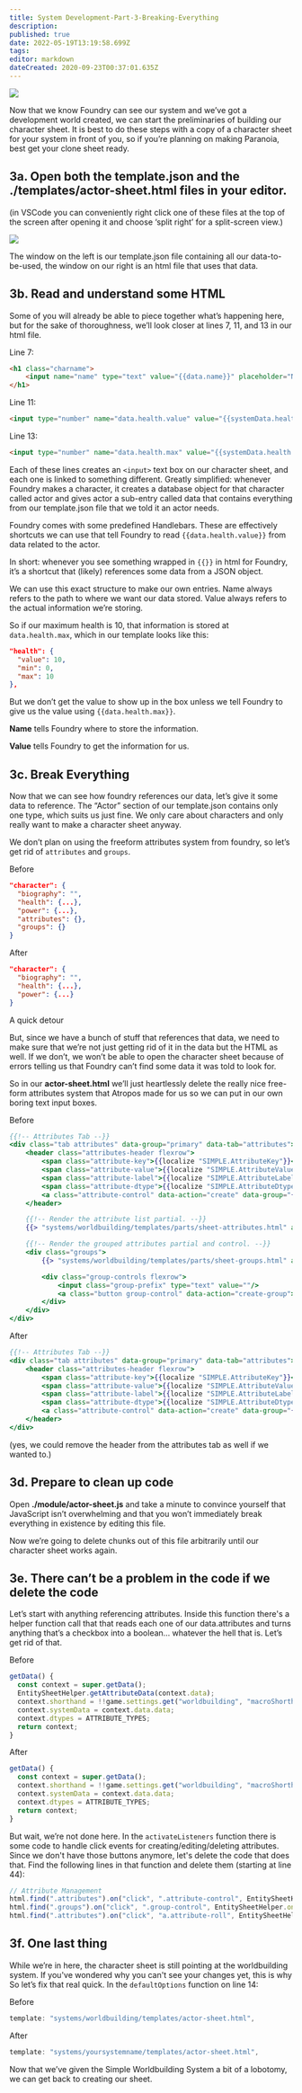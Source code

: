 ```yaml
---
title: System Development-Part-3-Breaking-Everything
description: 
published: true
date: 2022-05-19T13:19:58.699Z
tags: 
editor: markdown
dateCreated: 2020-09-23T00:37:01.635Z
---
```


![](https://lh5.googleusercontent.com/Jbky61hs2_yrsXWmf7T5dve6BR7Xh9IeukK60zOHZdQjQd7dWAIvSBmwEvND7hVWRiXDfGyL8AWzJ67Xhn5n1mg2GDXCDbFLrsluzRNntUF2wa_msKcGyPlzPtqEmmRwOq2BPVIY)

  
  

Now that we know Foundry can see our system and we’ve got a development world created, we can start the preliminaries of building our character sheet. It is best to do these steps with a copy of a character sheet for your system in front of you, so if you’re planning on making Paranoia, best get your clone sheet ready.

  

## 3a. Open both the template.json and the ./templates/actor-sheet.html files in your editor.

(in VSCode you can conveniently right click one of these files at the top of the screen after opening it and choose ‘split right’ for a split-screen view.)

![](https://lh3.googleusercontent.com/IUym1frwBawJe8KKZferP2Bq26is2DkHeCJCzl6VX4KOn8eOoBYN6I_rxqgS6XEvEpsxx-GjJkNKgfWNzODljXrCNHL5_y_HKTz0zNyLYmCc0ispIudkU4tmXpC7GS2E861X6bAh)

  

The window on the left is our template.json file containing all our data-to-be-used, the window on our right is an html file that uses that data.

  
  

## 3b. Read and understand some HTML

Some of you will already be able to piece together what’s happening here, but for the sake of thoroughness, we’ll look closer at lines 7, 11, and 13 in our html file.

Line 7:
```html
<h1 class="charname">
    <input name="name" type="text" value="{{data.name}}" placeholder="Name" />
</h1>
```

Line 11:
```html
<input type="number" name="data.health.value" value="{{systemData.health.value}}"/>
```

Line 13:
```html
<input type="number" name="data.health.max" value="{{systemData.health.max}}"/>
```

Each of these lines creates an `<input>` text box on our character sheet, and each one is linked to something different. Greatly simplified: whenever Foundry makes a character, it creates a database object for that character called actor and gives actor a sub-entry called data that contains everything from our template.json file that we told it an actor needs.

  

Foundry comes with some predefined Handlebars. These are effectively shortcuts we can use that tell Foundry to read `{{data.health.value}}` from data related to the actor.

  

In short: whenever you see something wrapped in `{{}}` in html for Foundry, it’s a shortcut that (likely) references some data from a JSON object.

  

We can use this exact structure to make our own entries. Name always refers to the path to where we want our data  stored. Value always refers to the actual information we’re storing.

  
So if our maximum health is 10, that information is stored at `data.health.max`, which in our template looks like this:

```json
"health": {
  "value": 10,
  "min": 0,
  "max": 10
},
```

But we don’t get the value to show up in the box unless we tell Foundry to give us the value using `{{data.health.max}}`.

  

**Name** tells Foundry where to store the information.

**Value** tells Foundry to get the information for us.

  
  
  
  

## 3c. Break Everything

Now that we can see how foundry references our data, let’s give it some data to reference. The “Actor” section of our template.json contains only one type, which suits us just fine. We only care about characters and only really want to make a character sheet anyway.

  

We don’t plan on using the freeform attributes system from foundry, so let’s get rid of `attributes` and `groups`.

  
  

Before

```json
"character": {
  "biography": "",
  "health": {...},
  "power": {...},
  "attributes": {},
  "groups": {}
}
```

After

```json
"character": {
  "biography": "",
  "health": {...},
  "power": {...}
}
```

A quick detour

But, since we have a bunch of stuff that references that data, we need to make sure that we’re not just getting rid of it in the data but the HTML as well. If we don’t, we won’t be able to open the character sheet because of errors telling us that Foundry can’t find some data it was told to look for.

  

So in our **actor-sheet.html** we’ll just heartlessly delete the really nice free-form attributes system that Atropos made for us so we can put in our own boring text input boxes.

  

Before

```handlebars
{{!-- Attributes Tab --}}
<div class="tab attributes" data-group="primary" data-tab="attributes">
    <header class="attributes-header flexrow">
        <span class="attribute-key">{{localize "SIMPLE.AttributeKey"}}</span>
        <span class="attribute-value">{{localize "SIMPLE.AttributeValue"}}</span>
        <span class="attribute-label">{{localize "SIMPLE.AttributeLabel"}}</span>
        <span class="attribute-dtype">{{localize "SIMPLE.AttributeDtype"}}</span>
        <a class="attribute-control" data-action="create" data-group="{{group}}"><i class="fas fa-plus"></i></a>
    </header>

    {{!-- Render the attribute list partial. --}}
    {{> "systems/worldbuilding/templates/parts/sheet-attributes.html" attributes=systemData.ungroupedAttributes dtypes=dtypes}}

    {{!-- Render the grouped attributes partial and control. --}}
    <div class="groups">
        {{> "systems/worldbuilding/templates/parts/sheet-groups.html" attributes=systemData.groupedAttributes groups=systemData.groups dtypes=dtypes}}

        <div class="group-controls flexrow">
            <input class="group-prefix" type="text" value=""/>
            <a class="button group-control" data-action="create-group"><i class="fas fa-plus"></i>Add Attribute Group</a>
        </div>
    </div>
</div>
```

After

```handlebars
{{!-- Attributes Tab --}}
<div class="tab attributes" data-group="primary" data-tab="attributes">
    <header class="attributes-header flexrow">
        <span class="attribute-key">{{localize "SIMPLE.AttributeKey"}}</span>
        <span class="attribute-value">{{localize "SIMPLE.AttributeValue"}}</span>
        <span class="attribute-label">{{localize "SIMPLE.AttributeLabel"}}</span>
        <span class="attribute-dtype">{{localize "SIMPLE.AttributeDtype"}}</span>
        <a class="attribute-control" data-action="create" data-group="{{group}}"><i class="fas fa-plus"></i></a>
    </header>
</div>
```
  

(yes, we could remove the header from the attributes tab as well if we wanted to.)

  

## 3d. Prepare to clean up code

Open **./module/actor-sheet.js** and take a minute to convince yourself that JavaScript isn’t overwhelming and that you won’t immediately break everything in existence by editing this file.

  

Now we’re going to delete chunks out of this file arbitrarily until our character sheet works again.

## 3e. There can’t be a problem in the code if we delete the code

Let’s start with anything referencing attributes. Inside this function there's a helper function call that that reads each one of our data.attributes and turns anything that’s a checkbox into a boolean… whatever the hell that is. Let’s get rid of that.

  
Before
```js
getData() {
  const context = super.getData();
  EntitySheetHelper.getAttributeData(context.data);
  context.shorthand = !!game.settings.get("worldbuilding", "macroShorthand");
  context.systemData = context.data.data;
  context.dtypes = ATTRIBUTE_TYPES;
  return context;
}
```
  
After
```js
getData() {
  const context = super.getData();
  context.shorthand = !!game.settings.get("worldbuilding", "macroShorthand");
  context.systemData = context.data.data;
  context.dtypes = ATTRIBUTE_TYPES;
  return context;
}
```
  
  

But wait, we’re not done here. In the `activateListeners` function there is some code to handle click events for creating/editing/deleting attributes. Since we don't have those buttons anymore, let's delete the code that does that. Find the following lines in that function and delete them (starting at line 44):

```js
// Attribute Management
html.find(".attributes").on("click", ".attribute-control", EntitySheetHelper.onClickAttributeControl.bind(this));
html.find(".groups").on("click", ".group-control", EntitySheetHelper.onClickAttributeGroupControl.bind(this));
html.find(".attributes").on("click", "a.attribute-roll", EntitySheetHelper.onAttributeRoll.bind(this));
```

## 3f. One last thing

While we’re in here, the character sheet is still pointing at the worldbuilding system. If you've wondered why you can't see your changes yet, this is why So let’s fix that real quick. In the `defaultOptions` function on line 14:

Before
```js
template: "systems/worldbuilding/templates/actor-sheet.html",
```

After
```js
template: "systems/yoursystemname/templates/actor-sheet.html",
```      

Now that we’ve given the Simple Worldbuilding System a bit of a lobotomy, we can get back to creating our sheet.
